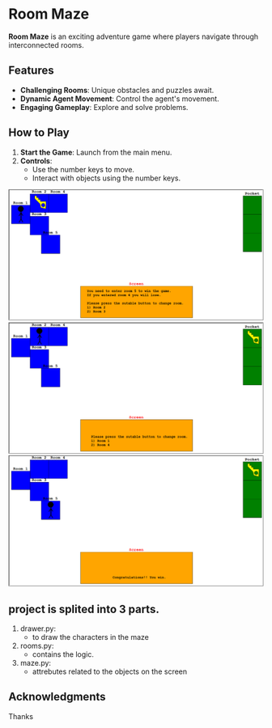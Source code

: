 # Room Maze

**Room Maze** is an exciting adventure game where players navigate through interconnected rooms. 

## Features

- **Challenging Rooms**: Unique obstacles and puzzles await.
- **Dynamic Agent Movement**: Control the agent's movement.
- **Engaging Gameplay**: Explore and solve problems.

## How to Play

1. **Start the Game**: Launch from the main menu.
2. **Controls**:
   - Use the number keys to move.
   - Interact with objects using the number keys.

![Game Screenshot](https://github.com/hazemmasarani/room-maze-game/blob/main/screen_shot_1.png)
![Game Screenshot](https://github.com/hazemmasarani/room-maze-game/blob/main/screen_shot_2.png)
![Game Screenshot](https://github.com/hazemmasarani/room-maze-game/blob/main/screen_shot_3.png)



## project is splited into 3 parts.

1) drawer.py:
    - to draw the characters in the maze
2) rooms.py:
    - contains the logic.
3) maze.py:
    - attrebutes related to the objects on the screen 

## Acknowledgments

Thanks 